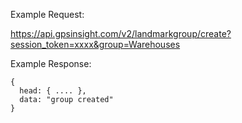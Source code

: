 Example Request:

https://api.gpsinsight.com/v2/landmarkgroup/create?session_token=xxxx&group=Warehouses

Example Response:

    {
      head: { .... },
      data: "group created"
    }
